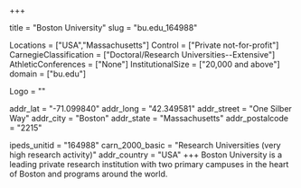 
+++

title = "Boston University"
slug = "bu.edu_164988"

Locations = ["USA","Massachusetts"]
Control = ["Private not-for-profit"]
CarnegieClassification = ["Doctoral/Research Universities--Extensive"]
AthleticConferences = ["None"]
InstitutionalSize = ["20,000 and above"]
domain = ["bu.edu"]

Logo = ""

addr_lat = "-71.099840"
addr_long = "42.349581"
addr_street = "One Silber Way"
addr_city = "Boston"
addr_state = "Massachusetts"
addr_postalcode = "2215"

ipeds_unitid = "164988"
carn_2000_basic = "Research Universities (very high research activity)"
addr_country = "USA"
+++
    Boston University is a leading private research institution with two primary campuses in the heart of Boston and programs around the world.
